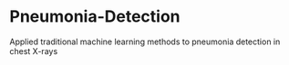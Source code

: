 # Pneumonia-Detection
Applied traditional machine learning methods to pneumonia detection in chest X-rays
